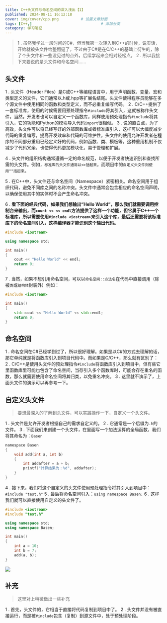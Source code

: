 ```yaml
---
title: C++头文件与命名空间的深入浅出【1】
published: 2024-08-11 16:12:18
cover: img/cover/cpp.png          # 设置文章封面
tags: [C++,]                               # 添加分类
category: 学习笔记 
---
```




>1 . 虽然我学过一段时间的C#，但当我第一次转入到C++的时候，说实话，开始就被头文件给整懵逼了，不过由于C#是在C/C++的基础上衍生的，除了个头文件和一些没见过的点外，后续学起来会相对轻松点。
>2 . 所以我接下来要说的是头文件和命名空间……
## 头文件

1 . 头文件（Header Files）是C或C++等编程语言中，用于声明函数、变量、宏和类型定义的文件，它们通常以.h或.hpp等扩展名结尾。头文件使得程序员能够在多个源文件中使用相同的函数和类型定义，而不必重复编写代码。
2 . C/C++提供了一套标准库，使用的时候需要用预处理指令`#include`将其引入，这就被称作头文件，当然，开发者也可以自定义一个函数库，同样使用预处理指令`#include`将其引入，它的功能和Python的模块导入代码`import`很相似。
3 . 说的直白点，为了高效，头文件可以将已经写好的外部函数库或者标准库引入，这样可以大幅度减少代码的重复编写，提高开发效率和代码的可维护性。头文件的使用允许开发者在程序的不同部分重用已经定义好的代码，例如函数、类、模板等。这种重用机制不仅减少了代码冗余，也使得代码更加模块化，易于管理和扩展。

4 . 头文件的组织结构通常遵循一定的命名规范，以便于开发者快速识别和查找所需的头文件。例如，`标准库的头文件通常以<>括起来`，而项目中的`自定义头文件则使用""括起来`。

5 . 在C++中，头文件还与命名空间（Namespace）紧密相关。命名空间用于组织代码，避免不同库之间的名称冲突。头文件中通常会包含相应的命名空间声明，以确保使用其中的实体时不会产生命名冲突。

6 . **看下面的经典代码，如果我们想输出“Hello World”，那么我们就需要调用控制台来输出，而`count << << endl`方法提供了这样一个功能，但它属于C++一个标准库，所以需要使用`#include <iostream>`来引入这个库，最后还需要将该标准库下的命名空间引入，这样编译器才能识别这个输出代码。**

```c++
#include <iostream>

using namespace std;

int main()
{
    cout << "Hello World" << endl;
    return 0;
}
```
7 . 当然，如果不想引用命名空间，可以以`命名空间::方法名`在代码中直接调用（除被`类`或`结构体`封装外）例如：

```c++
#include <iostream>

int main()
{
    std::cout << "Hello World" << std::endl;
    return 0;
}
```
## 命名空间

1 . 命名空间在C#已经学到过了，所以很好理解。如果是以C#的方式去理解的话，那它单纯就是将函数库引入到项目代码中。而如果是C/C++，那么就有区别了：
2 . C/C++是使用头文件的预处理指令`#include`将函数库引入到项目中，但有些它里函数库里可能也包含了命名空间，当存引入多个函数库时，可能会存在重名的函数，那么就需要使用命名空间将其归类，以免重名冲突。
3 . 这里就不演示了，上面头文件的演示可以再参考一下。

## 自定义头文件

> 要想最深入的了解到头文件，可以实践操作一下，自定义一个头文件。

1 . 头文件是允许开发者根据自己的需求自定义的。
2 . 它通常是一个后缀为`.h`的文件。
3 . 下面我们来创建一个头文件，在里面写一个加法运算的全局函数，我们将其命名为：`Basen`
```h
namespace Basen
{
	void add(int a, int b)
    {
		int addafter = a + b;
		printf("计算结果为：%d", addafter);
    }
}
```
4 . 接下来，我们将这个自定义的头文件使用预处理指令将其引入到项目中：`#include "test.h"`
5 . 最后将命名空间引入：`using namespace Basen;`
6 . 这样我们就可以直接使用自定义的头文件了。

```c++
#include <iostream>
#include "test.h"

using namespace std;
using namespace Basen;

int main()
{
	int a = 10;
	int b = 7;
	add(a, b);
}
```

![](http://testingcf.jsdelivr.net/gh/Almango/Blog_imgbed@main/post/post_cpp1_1.png)

## 补充
> 这里对上稍微做出一些补充

1 . 首先，头文件的，它相当于直接将代码复制到项目中了。
2 . 头文件并没有被直接运行，而是被`#include`包含（复制）到源文件中，处于预处理阶段。
